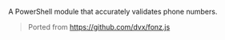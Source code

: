 A PowerShell module that accurately validates phone numbers.

> Ported from https://github.com/dvx/fonz.js
